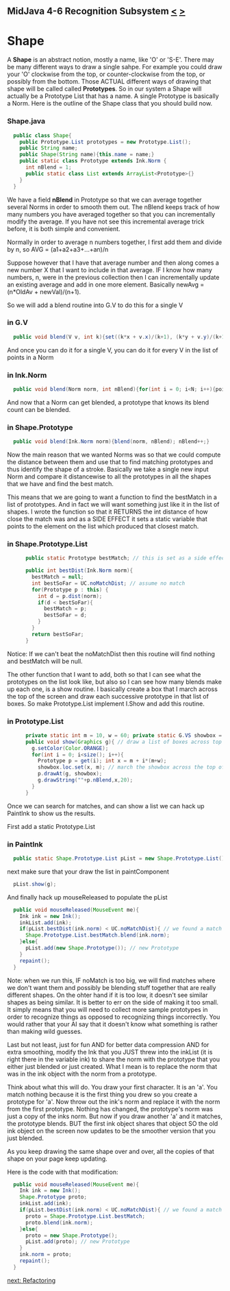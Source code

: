 ## MidJava 4-6 Recognition Subsystem [&LT;](MJ0405.md) [&GT;](MJ0407.md)
# Shape

A **Shape** is an abstract notion, mostly a name, like 'O' or 'S-E'. There may be many different ways to draw a single sahpe. For example you could draw your 'O' clockwise from the top, or counter-clockwise from the top, or possibly from the bottom. Those ACTUAL different ways of drawing that shape will be called called **Prototypes**. So in our system a Shape will actually be a Prototype List that has a name. A single Prototype is basically a Norm. Here is the outline of the Shape class that you should build now.

### Shape.java
```java
  public class Shape{
    public Prototype.List prototypes = new Prototype.List();
    public String name;
    public Shape(String name){this.name = name;}
    public static class Prototype extends Ink.Norm {
      int nBlend = 1;
      public static class List extends ArrayList<Prototype>{}
    }
  }
```

We have a field **nBlend** in Prototype so that we can average together several Norms in order to smooth them out. The nBlend keeps track of how many numbers you have averaged together so that you can incrementally modify the average. If you have not see this incremental average trick before, it is both simple and convenient.

Normally in order to average n numbers together, I first add them and divide by n, so AVG = (a1+a2+a3+...+an)/n

Suppose however that I have that average number and then along comes a new number X that I want to include in that average. IF I know how many numbers, n, were in the previous collection then I can incrementally update an existing average and add in one more element. Basically newAvg = (n*OldAv + newVal)/(n+1).

So we will add a blend routine into G.V to do this for a single V

### in G.V
```java
  public void blend(V v, int k){set((k*x + v.x)/(k+1), (k*y + v.y)/(k+1));}
```

And once you can do it for a single V, you can do it for every V in the list of points in a Norm

### in Ink.Norm
```java
  public void blend(Norm norm, int nBlend){for(int i = 0; i<N; i++){points[i].blend(norm.points[i], nBlend);}}
```

And now that a Norm can get blended, a prototype that knows its blend count can be blended.

### in Shape.Prototype
```java
  public void blend(Ink.Norm norm){blend(norm, nBlend); nBlend++;}
```

Now the main reason that we wanted Norms was so that we could compute the distance between them and use that to find matching prototypes and thus identify the shape of a stroke. Basically we take a single new input Norm and compare it distancewise to all the prototypes in all the shapes that we have and find the best match.

This means that we are going to want a function to find the bestMatch in a list of prototypes. And in fact we will want something just like it in the list of shapes. I wrote the function so that it RETURNS the int distance of how close the match was and as a SIDE EFFECT it sets a static variable that points to the element on the list which produced that closest match.

### in Shape.Prototype.List
```java
      public static Prototype bestMatch; // this is set as a side effect when running bestDist

      public int bestDist(Ink.Norm norm){
        bestMatch = null;
        int bestSoFar = UC.noMatchDist; // assume no match
        for(Prototype p : this) {
          int d = p.dist(norm);
          if(d < bestSoFar){
            bestMatch = p;
            bestSoFar = d;
          }
        }
        return bestSoFar;
      }
```

Notice: If we can't beat the noMatchDist then this routine will find nothing and bestMatch will be null.

The other function that I want to add, both so that I can see what the prototypes on the list look like, but also so I can see how many blends make up each one, is a show routine. I basically create a box that I march across the top of the screen and draw each successive prototype in that list of boxes. So make Prototype.List implement I.Show and add this routine.

### in Prototype.List
```java
      private static int m = 10, w = 60; private static G.VS showbox = new G.VS(m,m,w,w);
      public void show(Graphics g){ // draw a list of boxes across top of screen
        g.setColor(Color.ORANGE);
        for(int i = 0; i<size(); i++){
          Prototype p = get(i); int x = m + i*(m+w);
          showbox.loc.set(x, m); // march the showbox across the top of the screen
          p.drawAt(g, showbox);
          g.drawString(""+p.nBlend,x,20);
        }
      }
```

Once we can search for matches, and can show a list we can hack up PaintInk to show us the results.

First add a static Prototype.List

### in PaintInk
```java
  public static Shape.Prototype.List pList = new Shape.Prototype.List();
```

next make sure that your draw the list in paintComponent

```java
  pList.show(g);
```

And finally hack up mouseReleased to populate the pList

```java
  public void mouseReleased(MouseEvent me){
    Ink ink = new Ink();
    inkList.add(ink);
    if(pList.bestDist(ink.norm) < UC.noMatchDist){ // we found a match so blend
      Shape.Prototype.List.bestMatch.blend(ink.norm);
    }else{
      pList.add(new Shape.Prototype()); // new Prototype
    }
    repaint();
  }
```

Note: when we run this, IF noMatch is too big, we will find matches where we don't want them and possibly be blending stuff together that are really different shapes. On the ohter hand if it is too low, it doesn't see similar shapes as being similar. It is better to err on the side of making it too small. It simply means that you will need to collect more sample prototypes in order to recognize things as opposed to recognizing things incorrectly. You would rather that your AI say that it doesn't know what something is rather than making wild guesses.

Last but not least, just for fun AND for better data compression AND for extra smoothing, modify the Ink that you JUST threw into the inkList (it is right there in the variable ink) to share the norm with the prototype that you either just blended or just created. What I mean is to replace the norm that was in the ink object with the norm from a prototype.

Think about what this will do. You draw your first character. It is an 'a'. You match nothing because it is the first thing you drew so you create a prototype for 'a'. Now throw out the ink's norm and replace it with the norm from the first prototype. Nothing has changed, the prototype's norm was just a copy of the inks norm. But now if you draw another 'a' and it matches, the prototype blends. BUT the first ink object shares that object SO the old ink object on the screen now updates to be the smoother version that you just blended.

As you keep drawing the same shape over and over, all the copies of that shape on your page keep updating.

Here is the code with that modification:

```java
  public void mouseReleased(MouseEvent me){
    Ink ink = new Ink();
    Shape.Prototype proto;
    inkList.add(ink);
    if(pList.bestDist(ink.norm) < UC.noMatchDist){ // we found a match so blend
      proto = Shape.Prototype.List.bestMatch;
      proto.blend(ink.norm);
    }else{
      proto = new Shape.Prototype();
      pList.add(proto); // new Prototype
    }
    ink.norm = proto;
    repaint();
  }
```

[next: Refactoring](MJ0407.md)